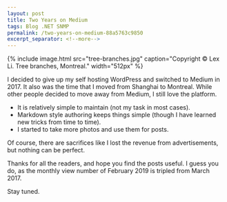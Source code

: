 ```yaml
---
layout: post
title: Two Years on Medium
tags: Blog .NET SNMP
permalink: /two-years-on-medium-88a5763c9850
excerpt_separator: <!--more-->
---
```

{% include image.html
src="tree-branches.jpg" caption="Copyright © Lex Li. Tree branches, Montreal." width="512px" %}

I decided to give up my self hosting WordPress and switched to Medium in 2017. It also was the time that I moved from Shanghai to Montreal. While other people decided to move away from Medium, I still love the platform.
<!--more-->

* It is relatively simple to maintain (not my task in most cases).
* Markdown style authoring keeps things simple (though I have learned new tricks from time to time).
* I started to take more photos and use them for posts.

Of course, there are sacrifices like I lost the revenue from advertisements, but nothing can be perfect.

Thanks for all the readers, and hope you find the posts useful. I guess you do, as the monthly view number of February 2019 is tripled from March 2017.

Stay tuned.
